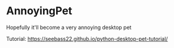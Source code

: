 # AnnoyingPet
Hopefully it'll become a very annoying desktop pet

Tutorial: https://seebass22.github.io/python-desktop-pet-tutorial/
